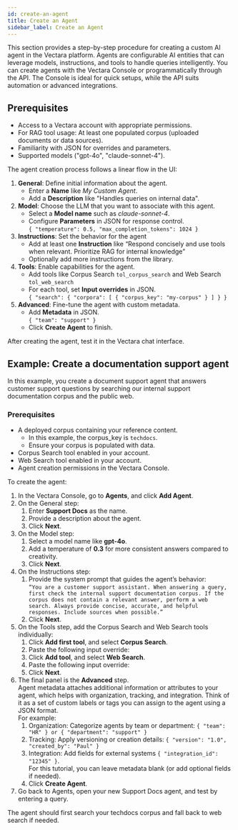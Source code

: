 ```yaml
---
id: create-an-agent
title: Create an Agent
sidebar_label: Create an Agent
---
```


This section provides a step-by-step procedure for creating a custom AI agent 
in the Vectara platform. Agents are configurable AI entities that can leverage 
models, instructions, and tools to handle queries intelligently. You can 
create agents with the Vectara Console or programmatically through the API. 
The Console is ideal for quick setups, while the API suits automation or advanced integrations.

## Prerequisites

* Access to a Vectara account with appropriate permissions.
* For RAG tool usage: At least one populated corpus (uploaded documents or data sources).
* Familiarity with JSON for overrides and parameters.
* Supported models ("gpt-4o", "claude-sonnet-4").

The agent creation process follows a linear flow in the UI:

1. **General**: Define initial information about the agent.
    * Enter a **Name** like *My Custom Agent*.
    * Add a **Description** like "Handles queries on internal data".
2. **Model**: Choose the LLM that you want to associate with this agent.
    * Select a **Model name** such as *claude-sonnet-4*.
    * Configure **Parameters** in JSON for response control.  
  `{ "temperature": 0.5, "max_completion_tokens": 1024 }`
3. **Instructions**: Set the behavior for the agent
    * Add at least one **Instruction** like “Respond concisely and use tools when relevant. Prioritize RAG for internal knowledge”
    * Optionally add more instructions from the library.
4. **Tools**: Enable capabilities for the agent.
    * Add tools like Corpus Search `tol_corpus_search` and Web Search `tol_web_search`
    * For each tool, set **Input overrides** in JSON.  
  `{ "search": { "corpora": [ { "corpus_key": "my-corpus" } ] } }`
5. **Advanced**: Fine-tune the agent with custom metadata.
    * Add **Metadata** in JSON.  
  `{ "team": "support" }`
    * Click **Create Agent** to finish.

After creating the agent, test it in the Vectara chat interface.


## Example: Create a documentation support agent

In this example, you create a document support agent that answers customer 
support questions by searching our internal support documentation corpus and 
the public web.

### Prerequisites

* A deployed corpus containing your reference content.
    * In this example, the corpus_key is `techdocs`.
    * Ensure your corpus is populated with data.
* Corpus Search tool enabled in your account.
* Web Search tool enabled in your account.
* Agent creation permissions in the Vectara Console.

To create the agent:
1. In the Vectara Console, go to **Agents**, and click **Add Agent**.
2. On the General step:
   1. Enter **Support Docs** as the name.
   2. Provide a description about the agent.
   3. Click **Next**.
3. On the Model step:
   1. Select a model name like **gpt-4o**.
   2. Add a temperature of **0.3** for more consistent answers compared to creativity.
   3. Click **Next**. 
4. On the Instructions step:
   1. Provide the system prompt that guides the agent’s behavior:  
`“You are a customer support assistant. When answering a query, first check the internal support documentation corpus. If the corpus does not contain a relevant answer, perform a web search. Always provide concise, accurate, and helpful responses. Include sources when possible.”`
   2. Click **Next**.
5. On the Tools step, add the Corpus Search and Web Search tools individually:
   1. Click **Add first tool**, and select **Corpus Search**.
   2. Paste the following input override:
   3. Click **Add tool**, and select **Web Search**.
   4. Paste the following input override:
   5. Click **Next**.
6. The final panel is the **Advanced** step.  
   Agent metadata attaches additional information or attributes to your agent, 
   which helps with organization, tracking, and integration. Think of it as a 
   set of custom labels or tags you can assign to the agent using a JSON format.  
   For example:
    1.  Organization: Categorize agents by team or department: `{ "team": "HR" } or { "department": "support" }`
    2.  Tracking: Apply versioning or creation details: `{ "version": "1.0", "created_by": "Paul" }`
    3.  Integration: Add fields for external systems `{ "integration_id": "12345" }`.  
   For this tutorial, you can leave metadata blank (or add optional fields if needed).
    4. Click **Create Agent**.
7. Go back to Agents, open your new Support Docs agent, and test by entering a query.  
   
The agent should first search your techdocs corpus and fall back to web search if needed.